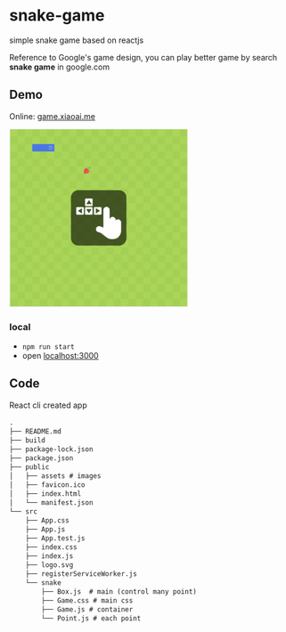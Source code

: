 # snake-game

simple snake game based on reactjs

Reference to Google's game design, you can play better game by search **snake game** in google.com

## Demo

Online: [game.xiaoai.me](http://game.xiaoai.me)

<img src="https://raw.githubusercontent.com/joaner/snake-game/master/public/demo.png" alt="snake game demo" height="320px" width="320px" />

### local

- `npm run start` 
- open [localhost:3000](http://localhost:3000)

## Code

React cli created app

```
.
├── README.md
├── build
├── package-lock.json
├── package.json
├── public
│   ├── assets # images
│   ├── favicon.ico
│   ├── index.html
│   └── manifest.json
└── src
    ├── App.css
    ├── App.js
    ├── App.test.js
    ├── index.css
    ├── index.js
    ├── logo.svg
    ├── registerServiceWorker.js
    └── snake
        ├── Box.js  # main (control many point)
        ├── Game.css # main css
        ├── Game.js # container
        └── Point.js # each point
```
